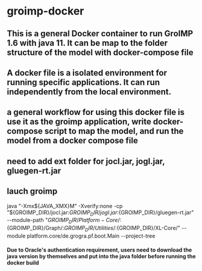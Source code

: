 # groimp-docker

## This is a general Docker container to run GroIMP 1.6 with java 11. It can be map to the folder structure of the model with docker-compose file 
## A docker file is a isolated environment for running specific applications. It can run independently from the local environment. 
## a general workflow for using this docker file is use it as the groimp application, write docker-compose script to map the model, and run the model from a docker compose file

## need to add ext folder for jocl.jar, jogl.jar, gluegen-rt.jar
## lauch groimp
java "-Xmx${JAVA_XMX}M" -Xverify:none -cp "${GROIMP_DIR}/jocl.jar:${GROIMP_DIR}/jogl.jar:${GROIMP_DIR}/gluegen-rt.jar" --module-path "${GROIMP_DIR}/Platform-Core/:${GROIMP_DIR}/Graph/:${GROIMP_DIR}/Utilities/:${GROIMP_DIR}/XL-Core/" --module platform.core/de.grogra.pf.boot.Main --project-tree

#### Due to Oracle's authentication requirement, users need to download the java version by themselves and put into the java folder before running the docker build



